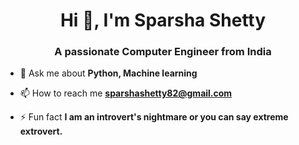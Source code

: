 <h1 align="center">Hi 👋, I'm Sparsha Shetty</h1>
<h3 align="center">A passionate Computer Engineer from India</h3>

- 💬 Ask me about **Python, Machine learning**

- 📫 How to reach me **sparshashetty82@gmail.com**

- ⚡ Fun fact **I am an introvert's nightmare or you can say extreme extrovert.**

